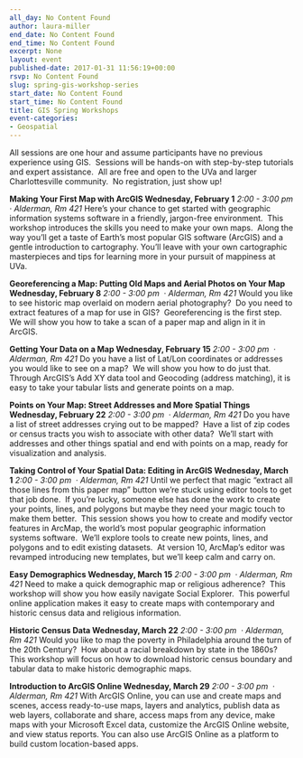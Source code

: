 ```yaml
---
all_day: No Content Found
author: laura-miller
end_date: No Content Found
end_time: No Content Found
excerpt: None
layout: event
published-date: 2017-01-31 11:56:19+00:00
rsvp: No Content Found
slug: spring-gis-workshop-series
start_date: No Content Found
start_time: No Content Found
title: GIS Spring Workshops
event-categories:
- Geospatial
---
```


All sessions are one hour and assume participants have no previous experience using GIS.  Sessions will be hands-on with step-by-step tutorials and expert assistance.  All are free and open to the UVa and larger Charlottesville community.  No registration, just show up!

**Making Your First Map with ArcGIS
Wednesday, February 1**
_2:00 - 3:00 pm · Alderman, Rm 421_
Here’s your chance to get started with geographic information systems software in a friendly, jargon-free environment.  This workshop introduces the skills you need to make your own maps.  Along the way you’ll get a taste of Earth’s most popular GIS software (ArcGIS) and a gentle introduction to cartography. You’ll leave with your own cartographic masterpieces and tips for learning more in your pursuit of mappiness at UVa.

**Georeferencing a Map: Putting Old Maps and Aerial Photos on Your Map
Wednesday, February 8**
_2:00 - 3:00 pm  · Alderman, Rm 421_
Would you like to see historic map overlaid on modern aerial photography?  Do you need to extract features of a map for use in GIS?  Georeferencing is the first step.  We will show you how to take a scan of a paper map and align in it in ArcGIS.

**Getting Your Data on a Map
Wednesday, February 15**
_2:00 - 3:00 pm  · Alderman, Rm 421_
Do you have a list of Lat/Lon coordinates or addresses you would like to see on a map?  We will show you how to do just that.  Through ArcGIS’s Add XY data tool and Geocoding (address matching), it is easy to take your tabular lists and generate points on a map.

**Points on Your Map: Street Addresses and More Spatial Things
Wednesday, February 22**
_2:00 - 3:00 pm  · Alderman, Rm 421_
Do you have a list of street addresses crying out to be mapped?  Have a list of zip codes or census tracts you wish to associate with other data?  We’ll start with addresses and other things spatial and end with points on a map, ready for visualization and analysis.

**Taking Control of Your Spatial Data: Editing in ArcGIS
Wednesday, March 1**
_2:00 - 3:00 pm  · Alderman, Rm 421_
Until we perfect that magic “extract all those lines from this paper map” button we’re stuck using editor tools to get that job done.  If you’re lucky, someone else has done the work to create your points, lines, and polygons but maybe they need your magic touch to make them better.  This session shows you how to create and modify vector features in ArcMap, the world’s most popular geographic information systems software.  We’ll explore tools to create new points, lines, and polygons and to edit existing datasets.  At version 10, ArcMap’s editor was revamped introducing new templates, but we’ll keep calm and carry on.

**Easy Demographics
Wednesday, March 15**
_2:00 - 3:00 pm  · Alderman, Rm 421_
Need to make a quick demographic map or religious adherence?  This workshop will show you how easily navigate Social Explorer.  This powerful online application makes it easy to create maps with contemporary and historic census data and religious information.

**Historic Census Data
Wednesday, March 22**
_2:00 - 3:00 pm  · Alderman, Rm 421_
Would you like to map the poverty in Philadelphia around the turn of the 20th Century?  How about a racial breakdown by state in the 1860s?  This workshop will focus on how to download historic census boundary and tabular data to make historic demographic maps.

**Introduction to ArcGIS Online
Wednesday, March 29**
_2:00 - 3:00 pm  · Alderman, Rm 421_
With ArcGIS Online, you can use and create maps and scenes, access ready-to-use maps, layers and analytics, publish data as web layers, collaborate and share, access maps from any device, make maps with your Microsoft Excel data, customize the ArcGIS Online website, and view status reports. You can also use ArcGIS Online as a platform to build custom location-based apps.
